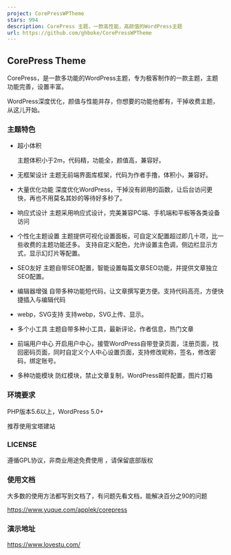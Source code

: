 ```yaml
---
project: CorePressWPTheme
stars: 994
description: CorePress 主题，一款高性能，高颜值的WordPress主题
url: https://github.com/ghboke/CorePressWPTheme
---
```


CorePress Theme
---------------

CorePress，是一款多功能的WordPress主题，专为极客制作的一款主题，主题功能完善，设置丰富。

WordPress深度优化，颜值与性能并存，你想要的功能他都有，干掉收费主题，从这儿开始。

### 主题特色

-   超小体积
    
    主题体积小于2m，代码精，功能全，颜值高，兼容好。
    
-   无框架设计 主题无前端界面库框架，代码为作者手撸，体积小，兼容好。
    
-   大量优化功能 深度优化WordPress，干掉没有卵用的函数，让后台访问更快，再也不用莫名其妙的等待好多秒了。
    
-   响应式设计 主题采用响应式设计，完美兼容PC端、手机端和平板等各类设备访问
    
-   个性化主题设置 主题提供可视化设置面板，可自定义配置超过即几十项，比一些收费的主题功能还多。 支持自定义配色，允许设置主色调，侧边栏显示方式，显示幻灯片等配置。
    
-   SEO友好 主题自带SEO配置，智能设置每篇文章SEO功能，并提供文章独立SEO配置。
    
-   编辑器增强 自带多种功能短代码，让文章撰写更方便。支持代码高亮，方便快捷插入与编辑代码
    
-   webp，SVG支持 支持webp，SVG上传、显示。
    
-   多个小工具 主题自带多种小工具，最新评论，作者信息，热门文章
    
-   前端用户中心 开启用户中心，接管WordPress自带登录页面，注册页面，找回密码页面，同时自定义个人中心设置页面，支持修改昵称，签名，修改密码，绑定账号。
    
-   多种功能模块 防红模块，禁止文章复制，WordPress邮件配置，图片灯箱
    

### 环境要求

PHP版本5.6以上，WordPress 5.0+

推荐使用宝塔建站

### LICENSE

遵循GPL协议，非商业用途免费使用 ，请保留底部版权

### 使用文档

大多数的使用方法都写到文档了，有问题先看文档，能解决百分之90的问题

https://www.yuque.com/applek/corepress

### 演示地址

https://www.lovestu.com/
